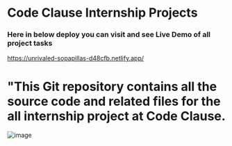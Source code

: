 # Code Clause Internship Projects
### Here in below deploy you can visit and see Live Demo of all project tasks 
https://unrivaled-sopapillas-d48cfb.netlify.app/

# "This Git repository contains all the source code and related files for the all internship project at Code Clause.

![image](https://github.com/ritikZ18/Code_Clause_internship/assets/116812243/ab990f07-ce7b-40e1-80af-a08c56e9f90a)


